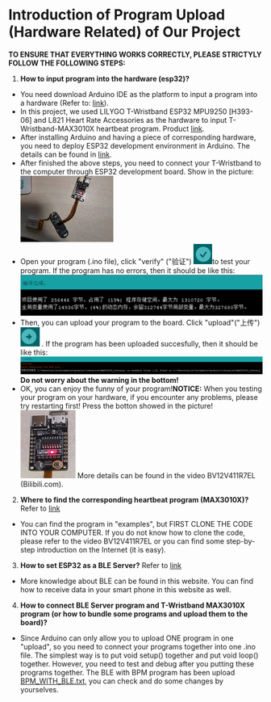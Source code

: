 # Introduction of Program Upload (Hardware Related) of Our Project
**TO ENSURE THAT EVERYTHING WORKS CORRECTLY, PLEASE STRICTYLY FOLLOW THE FOLLOWING STEPS:**
1. **How to input program into the hardware (esp32)?**
+ You need download Arduino IDE as the platform to input a program into a hardware (Refer to: [link](https://www.arduino.cc/en/software)).
+ In this project, we used LILYGO T-Wristband ESP32 MPU9250 [H393-06] and L821 Heart Rate Accessories as the hardware to input T-Wristband-MAX3010X heartbeat program. Product [link](https://m.tb.cn/h.fK4waSF?tk=RfcG26ZdBDi).
+ After installing Arduino and having a piece of corresponding hardware, you need to deploy ESP32 development environment in Arduino. The details can be found in [link](https://blog.csdn.net/qq_36332757/article/details/106397455).
+ After finished the above steps, you need to connect your T-Wristband to the computer through ESP32 development board. Show in the picture:
![](images/1.png)
+ Open your program (.ino file), click "verify" ("验证") ![](images/2.png)to test your program. If the program has no errors, then it should be like this: ![](images/3.png)
+ Then, you can upload your program to the board. Click "upload"("上传")![](images/4.png) . If the program has been uploaded succesfully, then it should be like this: ![](images/5.png) **Do not worry about the warning in the bottom!**
+ OK, you can enjoy the funny of your program!**NOTICE:** When you testing your program on your hardware, if you encounter any problems, please try restarting first! Press the botton showed in the picture! ![](images/6.png) More details can be found in the video BV12V411R7EL (Bilibili.com).
 
2.	**Where to find the corresponding heartbeat program (MAX3010X)?**
Refer to [link](https://github.com/Xinyuan-LilyGO/LilyGo-T-Wristband)
+ You can find the program in "examples", but FIRST CLONE THE CODE INTO YOUR COMPUTER.
If you do not know how to clone the code, please refer to the video BV12V411R7EL or you can find some step-by-step introduction on the Internet (it is easy).
3.	**How to set ESP32 as a BLE Server?**  Refer to [link](https://randomnerdtutorials.com/esp32-bluetooth-low-energy-ble-arduino-ide/)
+ More knowledge about BLE can be found in this website. You can find how to receive data in your smart phone in this website as well.
4.	**How to connect BLE Server program and T-Wristband MAX3010X program (or how to bundle some programs and upload them to the board)?**
+ Since Arduino can only allow you to upload ONE program in one "upload", so you need to connect your programs together into one .ino file. The simplest way is to put void setup() together and put void loop() together. However, you need to test and debug after you putting these programs together.
The BLE with BPM program has been upload [BPM_WITH_BLE.txt](https://github.com/hzy102332/CPS4951_Music-recommendation-system/blob/main/BPM_WITH_BLE.txt), you can check and do some changes by yourselves.

